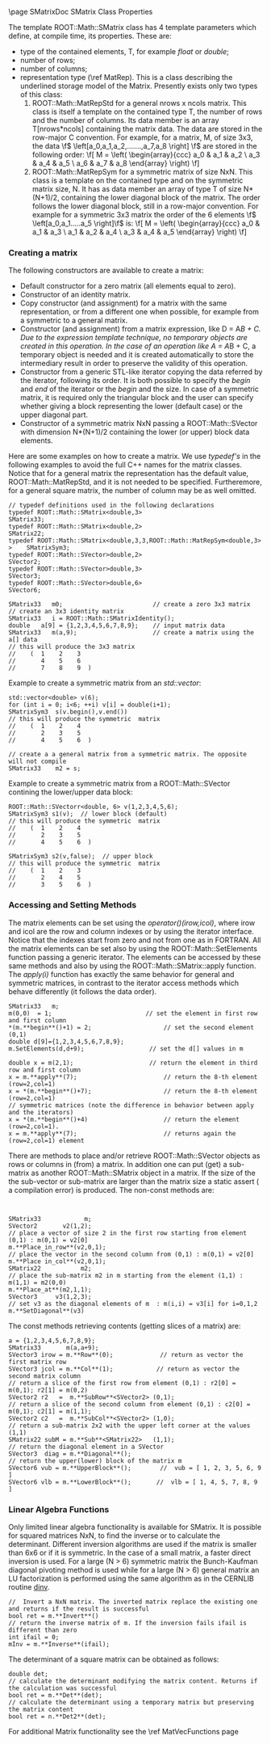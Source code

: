 \page SMatrixDoc SMatrix Class Properties

The template ROOT::Math::SMatrix class has 4 template parameters which define, at compile time, its properties. These are:

*   type of the contained elements, T, for example _float_ or _double_;
*   number of rows;
*   number of columns;
*   representation type (\ref MatRep). This is a class describing the underlined storage model of the Matrix. Presently exists only two types of this class:
    1.  ROOT::Math::MatRepStd for a general nrows x ncols matrix. This class is itself a template on the contained type T, the number of rows and the number of columns. Its data member is an array T[nrows*ncols] containing the matrix data. The data are stored in the row-major C convention. For example, for a matrix, M, of size 3x3, the data \f$ \left[a_0,a_1,a_2,.......,a_7,a_8 \right] \f$ are stored in the following order: \f[ M = \left( \begin{array}{ccc} a_0 & a_1 & a_2 \\ a_3 & a_4 & a_5 \\ a_6 & a_7 & a_8 \end{array} \right) \f]
    2.  ROOT::Math::MatRepSym for a symmetric matrix of size NxN. This class is a template on the contained type and on the symmetric matrix size, N. It has as data member an array of type T of size N*(N+1)/2, containing the lower diagonal block of the matrix. The order follows the lower diagonal block, still in a row-major convention. For example for a symmetric 3x3 matrix the order of the 6 elements \f$ \left[a_0,a_1.....a_5 \right]\f$ is: \f[ M = \left( \begin{array}{ccc} a_0 & a_1 & a_3 \\ a_1 & a_2 & a_4 \\ a_3 & a_4 & a_5 \end{array} \right) \f]

### Creating a matrix

The following constructors are available to create a matrix:

*   Default constructor for a zero matrix (all elements equal to zero).
*   Constructor of an identity matrix.
*   Copy constructor (and assignment) for a matrix with the same representation, or from a different one when possible, for example from a symmetric to a general matrix.
*   Constructor (and assignment) from a matrix expression, like D = A*B + C. Due to the expression template technique, no temporary objects are created in this operation. In the case of an operation like A = A*B + C, a temporary object is needed and it is created automatically to store the intermediary result in order to preserve the validity of this operation.
*   Constructor from a generic STL-like iterator copying the data referred by the iterator, following its order. It is both possible to specify the _begin_ and _end_ of the iterator or the _begin_ and the size. In case of a symmetric matrix, it is required only the triangular block and the user can specify whether giving a block representing the lower (default case) or the upper diagonal part.
*   Constructor of a symmetric matrix NxN passing a ROOT::Math::SVector with dimension N*(N+1)/2 containing the lower (or upper) block data elements.

Here are some examples on how to create a matrix. We use _typedef's_ in the following examples to avoid the full C++ names for the matrix classes. Notice that for a general matrix the representation has the default value, ROOT::Math::MatRepStd, and it is not needed to be specified. Furtheremore, for a general square matrix, the number of column may be as well omitted.

~~~ {.cpp}
// typedef definitions used in the following declarations
typedef ROOT::Math::SMatrix<double,3>                                       SMatrix33;
typedef ROOT::Math::SMatrix<double,2>                                       SMatrix22;
typedef ROOT::Math::SMatrix<double,3,3,ROOT::Math::MatRepSym<double,3> >    SMatrixSym3;
typedef ROOT::Math::SVector>double,2>                                       SVector2;
typedef ROOT::Math::SVector>double,3>                                       SVector3;
typedef ROOT::Math::SVector>double,6>                                       SVector6;

SMatrix33   m0;                         // create a zero 3x3 matrix
// create an 3x3 identity matrix
SMatrix33   i = ROOT::Math::SMatrixIdentity();
double   a[9] = {1,2,3,4,5,6,7,8,9};    // input matrix data
SMatrix33   m(a,9);                     // create a matrix using the a[] data
// this will produce the 3x3 matrix
//    (  1    2    3
//       4    5    6
//       7    8    9  )
~~~


Example to create a symmetric matrix from an _std::vector_:

~~~ {.cpp}
std::vector<double> v(6);
for (int i = 0; i<6; ++i) v[i] = double(i+1);
SMatrixSym3  s(v.begin(),v.end())
// this will produce the symmetric  matrix
//    (  1    2    4
//       2    3    5
//       4    5    6  )

// create a a general matrix from a symmetric matrix. The opposite will not compile
SMatrix33    m2 = s;
~~~


Example to create a symmetric matrix from a ROOT::Math::SVector contining the lower/upper data block:

~~~ {.cpp}
ROOT::Math::SVectorr<double, 6> v(1,2,3,4,5,6);
SMatrixSym3 s1(v);  // lower block (default)
// this will produce the symmetric  matrix
//    (  1    2    4
//       2    3    5
//       4    5    6  )

SMatrixSym3 s2(v,false);  // upper block
// this will produce the symmetric  matrix
//    (  1    2    3
//       2    4    5
//       3    5    6  )
~~~


### Accessing and Setting Methods

The matrix elements can be set using the _operator()(irow,icol)_, where irow and icol are the row and column indexes or by using the iterator interface. Notice that the indexes start from zero and not from one as in FORTRAN. All the matrix elements can be set also by using the ROOT::Math::SetElements function passing a generic iterator.
The elements can be accessed by these same methods and also by using the ROOT::Math::SMatrix::apply function. The _apply(i)_ function has exactly the same behavior for general and symmetric matrices, in contrast to the iterator access methods which behave differently (it follows the data order).

~~~ {.cpp}
SMatrix33   m;
m(0,0)  = 1;                          // set the element in first row and first column
*(m.**begin**()+1) = 2;                    // set the second element (0,1)
double d[9]={1,2,3,4,5,6,7,8,9};
m.SetElements(d,d+9);                  // set the d[] values in m

double x = m(2,1);                     // return the element in third row and first column
x = m.**apply**(7);                        // return the 8-th element (row=2,col=1)
x = *(m.**begin**()+7);                    // return the 8-th element (row=2,col=1)
// symmetric matrices (note the difference in behavior between apply and the iterators)
x = *(m.**begin**()+4)                     // return the element (row=2,col=1).
x = m.**apply**(7);                        // returns again the (row=2,col=1) element
~~~


There are methods to place and/or retrieve ROOT::Math::SVector objects as rows or columns in (from) a matrix. In addition one can put (get) a sub-matrix as another ROOT::Math::SMatrix object in a matrix. If the size of the the sub-vector or sub-matrix are larger than the matrix size a static assert ( a compilation error) is produced. The non-const methods are:

~~~ {.cpp}


SMatrix33            m;
SVector2       v2(1,2);
// place a vector of size 2 in the first row starting from element (0,1) : m(0,1) = v2[0]
m.**Place_in_row**(v2,0,1);
// place the vector in the second column from (0,1) : m(0,1) = v2[0]
m.**Place in_col**(v2,0,1);
SMatrix22           m2;
// place the sub-matrix m2 in m starting from the element (1,1) : m(1,1) = m2(0,0)
m.**Place_at**(m2,1,1);
SVector3     v3(1,2,3);
// set v3 as the diagonal elements of m  : m(i,i) = v3[i] for i=0,1,2
m.**SetDiagonal**(v3)
~~~


The const methods retrieving contents (getting slices of a matrix) are:

~~~ {.cpp}
a = {1,2,3,4,5,6,7,8,9};
SMatrix33       m(a,a+9);
SVector3 irow = m.**Row**(0);             // return as vector the first matrix row
SVector3 jcol = m.**Col**(1);            // return as vector the second matrix column
// return a slice of the first row from element (0,1) : r2[0] = m(0,1); r2[1] = m(0,2)
SVector2 r2   =  m.**SubRow**<SVector2> (0,1);
// return a slice of the second column from element (0,1) : c2[0] = m(0,1); c2[1] = m(1,1);
SVector2 c2   =  m.**SubCol**<SVector2> (1,0);
// return a sub-matrix 2x2 with the upper left corner at the values (1,1)
SMatrix22 subM = m.**Sub**<SMatrix22>   (1,1);
// return the diagonal element in a SVector
SVector3  diag = m.**Diagonal**();
// return the upper(lower) block of the matrix m
SVector6 vub = m.**UpperBlock**();        //  vub = [ 1, 2, 3, 5, 6, 9 ]
SVector6 vlb = m.**LowerBlock**();       //  vlb = [ 1, 4, 5, 7, 8, 9 ]
~~~


### Linear Algebra Functions

Only limited linear algebra functionality is available for SMatrix. It is possible
for squared matrices NxN, to find the inverse or to calculate the determinant.
Different inversion algorithms are used if the matrix is smaller than 6x6 or if it
is symmetric. In the case of a small matrix, a faster direct inversion is used.
For a large (N > 6) symmetric matrix the Bunch-Kaufman diagonal pivoting method
is used while for a large (N > 6) general matrix an LU factorization is performed
using the same algorithm as in the CERNLIB routine
[dinv](https://cern-tex.web.cern.ch/cern-tex/shortwrupsdir/f010/top.html).

~~~ {.cpp}
//  Invert a NxN matrix. The inverted matrix replace the existing one and returns if the result is successful
bool ret = m.**Invert**()
// return the inverse matrix of m. If the inversion fails ifail is different than zero
int ifail = 0;
mInv = m.**Inverse**(ifail);
~~~


The determinant of a square matrix can be obtained as follows:

~~~ {.cpp}
double det;
// calculate the determinant modifying the matrix content. Returns if the calculation was successful
bool ret = m.**Det**(det);
// calculate the determinant using a temporary matrix but preserving the matrix content
bool ret = n.**Det2**(det);
~~~


For additional Matrix functionality see the \ref MatVecFunctions page

